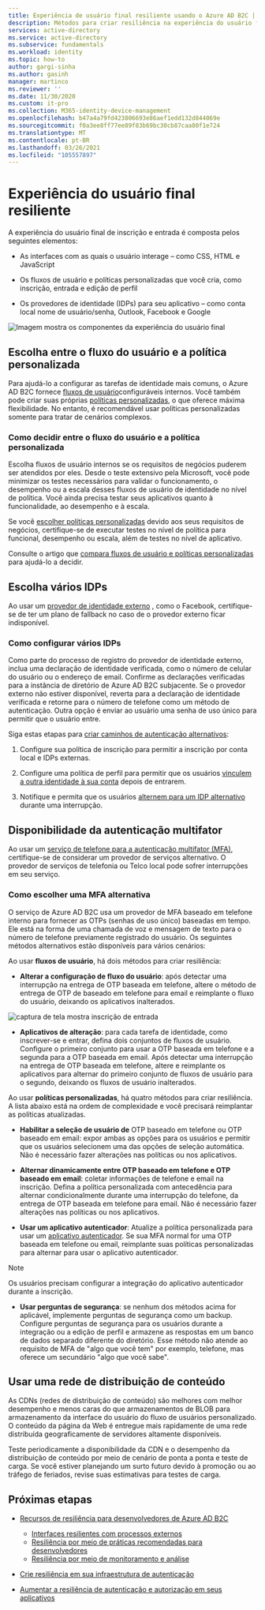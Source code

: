 ```yaml
---
title: Experiência de usuário final resiliente usando o Azure AD B2C | Microsoft Docs
description: Métodos para criar resiliência na experiência do usuário final usando o Azure AD B2C
services: active-directory
ms.service: active-directory
ms.subservice: fundamentals
ms.workload: identity
ms.topic: how-to
author: gargi-sinha
ms.author: gasinh
manager: martinco
ms.reviewer: ''
ms.date: 11/30/2020
ms.custom: it-pro
ms.collection: M365-identity-device-management
ms.openlocfilehash: b47a4a79fd423806693e86aef1edd132d844069e
ms.sourcegitcommit: f0a3ee8ff77ee89f83b69bc30cb87caa80f1e724
ms.translationtype: MT
ms.contentlocale: pt-BR
ms.lasthandoff: 03/26/2021
ms.locfileid: "105557897"
---
```

# <a name="resilient-end-user-experience"></a>Experiência do usuário final resiliente

A experiência do usuário final de inscrição e entrada é composta pelos seguintes elementos:

- As interfaces com as quais o usuário interage – como CSS, HTML e JavaScript

- Os fluxos de usuário e políticas personalizadas que você cria, como inscrição, entrada e edição de perfil

- Os provedores de identidade (IDPs) para seu aplicativo – como conta local nome de usuário/senha, Outlook, Facebook e Google

![Imagem mostra os componentes da experiência do usuário final](media/resilient-end-user-experiences/end-user-experience-architecture.png)

## <a name="choose-between-user-flow-and-custom-policy"></a>Escolha entre o fluxo do usuário e a política personalizada  

Para ajudá-lo a configurar as tarefas de identidade mais comuns, o Azure AD B2C fornece [fluxos de usuário](../../active-directory-b2c/user-flow-overview.md)configuráveis internos. Você também pode criar suas próprias [políticas personalizadas](../../active-directory-b2c/custom-policy-overview.md), o que oferece máxima flexibilidade. No entanto, é recomendável usar políticas personalizadas somente para tratar de cenários complexos.

### <a name="how-to-decide-between-user-flow-and-custom-policy"></a>Como decidir entre o fluxo do usuário e a política personalizada

Escolha fluxos de usuário internos se os requisitos de negócios puderem ser atendidos por eles. Desde o teste extensivo pela Microsoft, você pode minimizar os testes necessários para validar o funcionamento, o desempenho ou a escala desses fluxos de usuário de identidade no nível de política. Você ainda precisa testar seus aplicativos quanto à funcionalidade, ao desempenho e à escala.

Se você [escolher políticas personalizadas](../../active-directory-b2c/custom-policy-get-started.md) devido aos seus requisitos de negócios, certifique-se de executar testes no nível de política para funcional, desempenho ou escala, além de testes no nível de aplicativo.

Consulte o artigo que [compara fluxos de usuário e políticas personalizadas](../../active-directory-b2c/custom-policy-overview.md#comparing-user-flows-and-custom-policies) para ajudá-lo a decidir.

## <a name="choose-multiple-idps"></a>Escolha vários IDPs

Ao usar um [provedor de identidade externo](../../active-directory-b2c/technical-overview.md#external-identity-providers) , como o Facebook, certifique-se de ter um plano de fallback no caso de o provedor externo ficar indisponível.

### <a name="how-to-set-up-multiple-idps"></a>Como configurar vários IDPs

Como parte do processo de registro do provedor de identidade externo, inclua uma declaração de identidade verificada, como o número de celular do usuário ou o endereço de email. Confirme as declarações verificadas para a instância de diretório de Azure AD B2C subjacente. Se o provedor externo não estiver disponível, reverta para a declaração de identidade verificada e retorne para o número de telefone como um método de autenticação. Outra opção é enviar ao usuário uma senha de uso único para permitir que o usuário entre.

 Siga estas etapas para [criar caminhos de autenticação alternativos](https://github.com/azure-ad-b2c/samples/tree/master/policies/idps-filter):

 1. Configure sua política de inscrição para permitir a inscrição por conta local e IDPs externas.

 2. Configure uma política de perfil para permitir que os usuários [vinculem a outra identidade à sua conta](https://github.com/Azure-Samples/active-directory-b2c-advanced-policies/tree/master/account-linking) depois de entrarem.

 3. Notifique e permita que os usuários [alternem para um IDP alternativo](../../active-directory-b2c/customize-ui-with-html.md#configure-dynamic-custom-page-content-uri) durante uma interrupção.

## <a name="availability-of-multi-factor-authentication"></a>Disponibilidade da autenticação multifator

Ao usar um [serviço de telefone para a autenticação multifator (MFA)](../../active-directory-b2c/phone-authentication-user-flows.md), certifique-se de considerar um provedor de serviços alternativo. O provedor de serviços de telefonia ou Telco local pode sofrer interrupções em seu serviço.

### <a name="how-to-choose-an-alternate-mfa"></a>Como escolher uma MFA alternativa  

O serviço de Azure AD B2C usa um provedor de MFA baseado em telefone interno para fornecer as OTPs (senhas de uso único) baseadas em tempo. Ele está na forma de uma chamada de voz e mensagem de texto para o número de telefone previamente registrado do usuário. Os seguintes métodos alternativos estão disponíveis para vários cenários:

Ao usar **fluxos de usuário**, há dois métodos para criar resiliência:

- **Alterar a configuração de fluxo do usuário**: após detectar uma interrupção na entrega de OTP baseada em telefone, altere o método de entrega de OTP de baseado em telefone para email e reimplante o fluxo do usuário, deixando os aplicativos inalterados.

![captura de tela mostra inscrição de entrada](media/resilient-end-user-experiences/create-sign-in.png)

- **Aplicativos de alteração**: para cada tarefa de identidade, como inscrever-se e entrar, defina dois conjuntos de fluxos de usuário. Configure o primeiro conjunto para usar a OTP baseada em telefone e a segunda para a OTP baseada em email. Após detectar uma interrupção na entrega de OTP baseada em telefone, altere e reimplante os aplicativos para alternar do primeiro conjunto de fluxos de usuário para o segundo, deixando os fluxos de usuário inalterados.  

Ao usar **políticas personalizadas**, há quatro métodos para criar resiliência. A lista abaixo está na ordem de complexidade e você precisará reimplantar as políticas atualizadas.

- **Habilitar a seleção de usuário de** OTP baseado em telefone ou OTP baseado em email: expor ambas as opções para os usuários e permitir que os usuários selecionem uma das opções de seleção automática. Não é necessário fazer alterações nas políticas ou nos aplicativos.

- **Alternar dinamicamente entre OTP baseado em telefone e OTP baseado em email**: coletar informações de telefone e email na inscrição. Defina a política personalizada com antecedência para alternar condicionalmente durante uma interrupção do telefone, da entrega de OTP baseada em telefone para email. Não é necessário fazer alterações nas políticas ou nos aplicativos.

- **Usar um aplicativo autenticador**: Atualize a política personalizada para usar um [aplicativo autenticador](https://github.com/azure-ad-b2c/samples/tree/master/policies/custom-mfa-totp). Se sua MFA normal for uma OTP baseada em telefone ou email, reimplante suas políticas personalizadas para alternar para usar o aplicativo autenticador.

>[!Note]
>Os usuários precisam configurar a integração do aplicativo autenticador durante a inscrição.

- **Usar perguntas de segurança**: se nenhum dos métodos acima for aplicável, implemente perguntas de segurança como um backup. Configure perguntas de segurança para os usuários durante a integração ou a edição de perfil e armazene as respostas em um banco de dados separado diferente do diretório. Esse método não atende ao requisito de MFA de "algo que você tem" por exemplo, telefone, mas oferece um secundário "algo que você sabe".

## <a name="use-a-content-delivery-network"></a>Usar uma rede de distribuição de conteúdo

As CDNs (redes de distribuição de conteúdo) são melhores com melhor desempenho e menos caras do que armazenamentos de BLOB para armazenamento da interface do usuário do fluxo de usuários personalizado. O conteúdo da página da Web é entregue mais rapidamente de uma rede distribuída geograficamente de servidores altamente disponíveis.  

Teste periodicamente a disponibilidade da CDN e o desempenho da distribuição de conteúdo por meio de cenário de ponta a ponta e teste de carga. Se você estiver planejando um surto futuro devido à promoção ou ao tráfego de feriados, revise suas estimativas para testes de carga.
  
## <a name="next-steps"></a>Próximas etapas

- [Recursos de resiliência para desenvolvedores de Azure AD B2C](resilience-b2c.md)
  
  - [Interfaces resilientes com processos externos](resilient-external-processes.md)
  - [Resiliência por meio de práticas recomendadas para desenvolvedores](resilience-b2c-developer-best-practices.md)
  - [Resiliência por meio de monitoramento e análise](resilience-with-monitoring-alerting.md)
- [Crie resiliência em sua infraestrutura de autenticação](resilience-in-infrastructure.md)
- [Aumentar a resiliência de autenticação e autorização em seus aplicativos](resilience-app-development-overview.md)